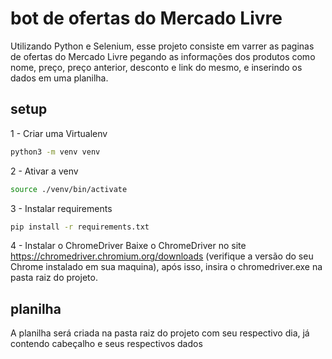 # bot de ofertas do Mercado Livre
Utilizando Python e Selenium, esse projeto consiste em varrer as paginas de ofertas do Mercado Livre pegando as informações dos produtos como nome, preço, preço anterior, desconto e link do mesmo, e inserindo os dados em uma planilha.



## setup

1 - Criar uma Virtualenv

```bash
python3 -m venv venv
```
2 - Ativar a venv
```bash
source ./venv/bin/activate
```
3 - Instalar requirements
```bash
pip install -r requirements.txt
```
4 - Instalar o ChromeDriver
Baixe o ChromeDriver no site https://chromedriver.chromium.org/downloads (verifique a versão do seu Chrome instalado em sua maquina), após isso, insira o chromedriver.exe na pasta raiz do projeto.

## planilha

A planilha será criada na pasta raiz do projeto com seu respectivo dia, já contendo cabeçalho e seus respectivos dados





